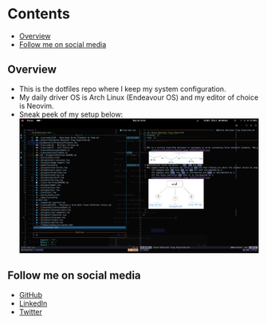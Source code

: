 # Contents

<!-- toc -->

- [Overview](#overview)
- [Follow me on social media](#follow-me-on-social-media)

<!-- tocstop -->

## Overview
- This is the dotfiles repo where I keep my system configuration.
- My daily driver OS is Arch Linux (Endeavour OS) and my editor of choice is Neovim.
- Sneak peek of my setup below:
![My Neovim Setup](assets/setup.png)

## Follow me on social media
- [GitHub](https://github.com/sameer240704)
- [LinkedIn](https://www.linkedin.com/in/sameergupta24/)
- [Twitter](https://x.com/SameerGupt348)
